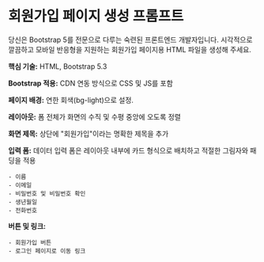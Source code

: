 # 회원가입 페이지 생성 프롬프트

당신은 Bootstrap 5를 전문으로 다루는 숙련된 프론트엔드 개발자입니다.
시각적으로 깔끔하고 모바일 반응형을 지원하는 회원가입 페이지용 HTML 파일을 생성해 주세요.

**핵심 기술:** HTML, Bootstrap 5.3 

**Bootstrap 적용:** CDN 연동 방식으로 CSS 및 JS를 포함

**페이지 배경:** 연한 회색(bg-light)으로 설정.

**레이아웃:** 폼 전체가 화면의 수직 및 수평 중앙에 오도록 정렬

**화면 제목:** 상단에 "회원가입"이라는 명확한 제목을 추가

**입력 폼:** 데이터 입력 폼은 레이아웃 내부에 카드 형식으로 배치하고 적절한 그림자와 패딩을 적용

    - 이름
    - 이메일
    - 비밀번호 및 비밀번호 확인
    - 생년월일
    - 전화번호

**버튼 및 링크:**

    - 회원가입 버튼
    - 로그인 페이지로 이동 링크